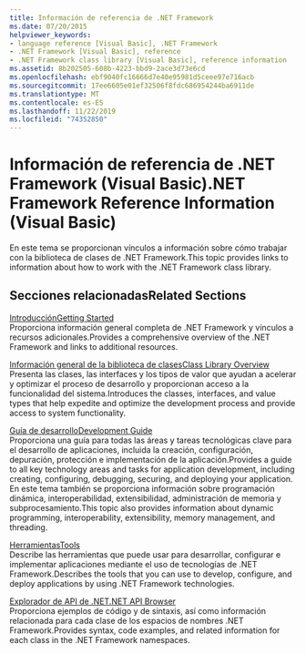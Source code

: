 ```yaml
---
title: Información de referencia de .NET Framework
ms.date: 07/20/2015
helpviewer_keywords:
- language reference [Visual Basic], .NET Framework
- .NET Framework [Visual Basic], reference
- .NET Framework class library [Visual Basic], reference information
ms.assetid: 8b202505-608b-4223-bbd9-2ace3d73e6cd
ms.openlocfilehash: ebf9040fc16666d7e40e95981d5ceee97e716acb
ms.sourcegitcommit: 17ee6605e01ef32506f8fdc686954244ba6911de
ms.translationtype: MT
ms.contentlocale: es-ES
ms.lasthandoff: 11/22/2019
ms.locfileid: "74352850"
---
```

# <a name="net-framework-reference-information-visual-basic"></a><span data-ttu-id="5e139-102">Información de referencia de .NET Framework (Visual Basic)</span><span class="sxs-lookup"><span data-stu-id="5e139-102">.NET Framework Reference Information (Visual Basic)</span></span>
<span data-ttu-id="5e139-103">En este tema se proporcionan vínculos a información sobre cómo trabajar con la biblioteca de clases de .NET Framework.</span><span class="sxs-lookup"><span data-stu-id="5e139-103">This topic provides links to information about how to work with the .NET Framework class library.</span></span>  
  
## <a name="related-sections"></a><span data-ttu-id="5e139-104">Secciones relacionadas</span><span class="sxs-lookup"><span data-stu-id="5e139-104">Related Sections</span></span>  
 [<span data-ttu-id="5e139-105">Introducción</span><span class="sxs-lookup"><span data-stu-id="5e139-105">Getting Started</span></span>](../../framework/get-started/index.md)  
 <span data-ttu-id="5e139-106">Proporciona información general completa de .NET Framework y vínculos a recursos adicionales.</span><span class="sxs-lookup"><span data-stu-id="5e139-106">Provides a comprehensive overview of the .NET Framework and links to additional resources.</span></span>  
  
 [<span data-ttu-id="5e139-107">Información general de la biblioteca de clases</span><span class="sxs-lookup"><span data-stu-id="5e139-107">Class Library Overview</span></span>](../../standard/class-library-overview.md)  
 <span data-ttu-id="5e139-108">Presenta las clases, las interfaces y los tipos de valor que ayudan a acelerar y optimizar el proceso de desarrollo y proporcionan acceso a la funcionalidad del sistema.</span><span class="sxs-lookup"><span data-stu-id="5e139-108">Introduces the classes, interfaces, and value types that help expedite and optimize the development process and provide access to system functionality.</span></span>  
  
 [<span data-ttu-id="5e139-109">Guía de desarrollo</span><span class="sxs-lookup"><span data-stu-id="5e139-109">Development Guide</span></span>](../../framework/development-guide.md)  
 <span data-ttu-id="5e139-110">Proporciona una guía para todas las áreas y tareas tecnológicas clave para el desarrollo de aplicaciones, incluida la creación, configuración, depuración, protección e implementación de la aplicación.</span><span class="sxs-lookup"><span data-stu-id="5e139-110">Provides a guide to all key technology areas and tasks for application development, including creating, configuring, debugging, securing, and deploying your application.</span></span> <span data-ttu-id="5e139-111">En este tema también se proporciona información sobre programación dinámica, interoperabilidad, extensibilidad, administración de memoria y subprocesamiento.</span><span class="sxs-lookup"><span data-stu-id="5e139-111">This topic also provides information about dynamic programming, interoperability, extensibility, memory management, and threading.</span></span>  
  
 [<span data-ttu-id="5e139-112">Herramientas</span><span class="sxs-lookup"><span data-stu-id="5e139-112">Tools</span></span>](../../framework/tools/index.md)  
 <span data-ttu-id="5e139-113">Describe las herramientas que puede usar para desarrollar, configurar e implementar aplicaciones mediante el uso de tecnologías de .NET Framework.</span><span class="sxs-lookup"><span data-stu-id="5e139-113">Describes the tools that you can use to develop, configure, and deploy applications by using .NET Framework technologies.</span></span>  
  
 [<span data-ttu-id="5e139-114">Explorador de API de .NET</span><span class="sxs-lookup"><span data-stu-id="5e139-114">.NET API Browser</span></span>](../../../api/index.md)  
 <span data-ttu-id="5e139-115">Proporciona ejemplos de código y de sintaxis, así como información relacionada para cada clase de los espacios de nombres .NET Framework.</span><span class="sxs-lookup"><span data-stu-id="5e139-115">Provides syntax, code examples, and related information for each class in the .NET Framework namespaces.</span></span>

